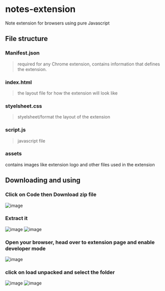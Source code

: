 # notes-extension
Note extension for browsers using pure Javascript
## File structure
### Manifest.json
>required for any Chrome extension, contains information that defines the extension.
### index.html 
>the layout file for how the extension will look like
### styelsheet.css
> styelsheet/format the layout of the extension
### script.js
> javascript file
### assets
contains images like extension logo and other files used in the extension
## Downloading and using
### Click on Code then Download zip file
![image](https://github.com/Usiph/notes-extension/assets/86280452/34d8fbd8-1614-4d4b-bc29-5e0fdb83e4b6)
### Extract it
![image](https://github.com/Usiph/notes-extension/assets/86280452/0aafe7d8-c7e8-4157-a86a-bb4a108c6ed9)
![image](https://github.com/Usiph/notes-extension/assets/86280452/41f5beba-6b7e-4ea5-a291-cbe76b730824)
### Open your browser, head over to extension page and enable developer mode
![image](https://github.com/Usiph/notes-extension/assets/86280452/886552b5-a022-448c-a74d-72da586ad0da)
### click on load unpacked and select the folder
![image](https://github.com/Usiph/notes-extension/assets/86280452/a3c6a299-82ea-4876-8b37-da749b1b6400)
![image](https://github.com/Usiph/notes-extension/assets/86280452/4797ee31-a766-482a-8ea7-490e69268a96)

